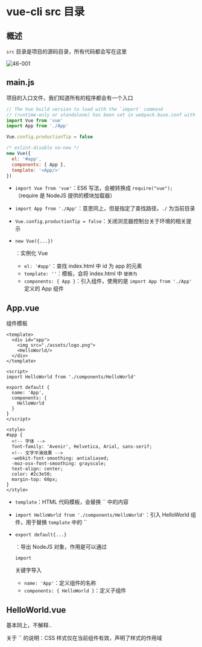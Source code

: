 # vue-cli src 目录

## 概述

`src` 目录是项目的源码目录，所有代码都会写在这里

![46-001](/Users/leizhenjie/Documents/GitHub/document/static/zh/js/vue/46-001.png)

## main.js

项目的入口文件，我们知道所有的程序都会有一个入口

```javascript
// The Vue build version to load with the `import` command
// (runtime-only or standalone) has been set in webpack.base.conf with an alias.
import Vue from 'vue'
import App from './App'

Vue.config.productionTip = false

/* eslint-disable no-new */
new Vue({
  el: '#app',
  components: { App },
  template: '<App/>'
})
```



- `import Vue from 'vue'`：ES6 写法，会被转换成 `require("vue");` （require 是 NodeJS 提供的模块加载器）

- `import App from './App'`：意思同上，但是指定了查找路径，`./` 为当前目录

- `Vue.config.productionTip = false`：关闭浏览器控制台关于环境的相关提示

- ```
  new Vue({...})
  ```

  ：实例化 Vue

  - `el: '#app'`：查找 index.html 中 id 为 app 的元素
  - `template: ''`：模板，会将 index.html 中 `` 替换为 ``
  - `components: { App }`：引入组件，使用的是 `import App from './App'` 定义的 App 组件

## App.vue

组件模板

```vue
<template>
  <div id="app">
    <img src="./assets/logo.png">
    <HelloWorld/>
  </div>
</template>

<script>
import HelloWorld from './components/HelloWorld'

export default {
  name: 'App',
  components: {
    HelloWorld
  }
}
</script>

<style>
#app {
  <!-- 字体 -->
  font-family: 'Avenir', Helvetica, Arial, sans-serif;
  <!-- 文字平滑效果 -->
  -webkit-font-smoothing: antialiased;
  -moz-osx-font-smoothing: grayscale;
  text-align: center;
  color: #2c3e50;
  margin-top: 60px;
}
</style>
```



- `template`：HTML 代码模板，会替换 `` 中的内容

- `import HelloWorld from './components/HelloWorld'`：引入 HelloWorld 组件，用于替换 `template` 中的 ``

- ```
  export default{...}
  ```

  ：导出 NodeJS 对象，作用是可以通过

   

  ```
  import
  ```

   

  关键字导入

  - `name: 'App'`：定义组件的名称
  - `components: { HelloWorld }`：定义子组件

## HelloWorld.vue

基本同上，不解释..

关于 `` 的说明：CSS 样式仅在当前组件有效，声明了样式的作用域